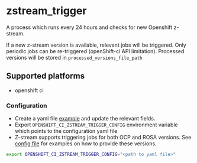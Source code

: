 # zstream_trigger

A process which runs every 24 hours and checks for new Openshift z-stream.

If a new z-stream version is available, relevant jobs will be triggered.
Only periodic jobs can be re-triggered (openShift-ci API limitation).
Processed versions will be stored in `processed_versions_file_path`

## Supported platforms
- openshift ci

### Configuration
- Create a yaml file [example](../../../../config-examples/zstream-trigger-config.example.yaml) and update the relevant fields.
- Export `OPENSHIFT_CI_ZSTREAM_TRIGGER_CONFIG` environment variable which points to the configuration yaml file
- Z-stream supports triggering jobs for both OCP and ROSA versions. See [config file](../../../../config-examples/zstream-trigger-config.example.yaml) for examples on how to provide these versions.


```bash
export OPENSHIFT_CI_ZSTREAM_TRIGGER_CONFIG="<path to yaml file>"
```
